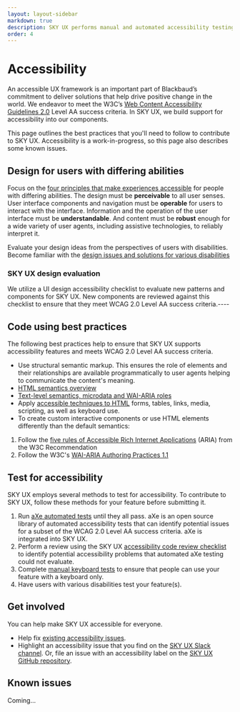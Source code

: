 ```yaml
---
layout: layout-sidebar
markdown: true
description: SKY UX performs manual and automated accessibility testing.  Learn about what and why we care about Accessibility.
order: 4
---
```


# Accessibility


<i class="fa fa-universal-access fa-5x" style="float: right; margin: 0 1em 2em;"></i>
An accessible UX framework is an important part of Blackbaud’s commitment to deliver solutions that help drive positive change in the world. We endeavor to meet the W3C’s [Web Content Accessibility Guidelines 2.0](https://www.w3.org/TR/WCAG20/) Level AA success criteria. In SKY UX, we build support for accessibility into our components.

This page outlines the best practices that you'll need to follow to contribute to SKY UX. Accessibility is a work-in-progress, so this page also describes some known issues.

## Design for users with differing abilities

Focus on the [four principles that make experiences accessible](https://www.w3.org/TR/UNDERSTANDING-WCAG20/intro.html#introduction-fourprincs-head) for people with differing abilities. The design must be **perceivable** to all user senses. User interface components and navigation must be **operable** for users to interact with the interface. Information and the operation of the user interface must be **understandable**. And content must be **robust** enough for a wide variety of user agents, including assistive technologies, to reliably interpret it.

Evaluate your design ideas from the perspectives of users with disabilities. Become familiar with the [design issues and solutions for various disabilities](http://webaim.org/articles/userperspective/)

### SKY UX design evaluation

We utilize a UI design accessibility checklist to evaluate new patterns and components for SKY UX. New components are reviewed against this checklist to ensure that they meet WCAG 2.0 Level AA success criteria.----

## Code using best practices

The following best practices help to ensure that SKY UX supports accessibility features and meets WCAG 2.0 Level AA success criteria.

- Use structural semantic markup. This ensures the role of elements and their relationships are available programmatically to user agents helping to communicate the content's meaning.
 - [HTML semantics overview](http://learn.shayhowe.com/html-css/getting-to-know-html/)
 - [Text-level semantics, microdata and WAI-ARIA roles](http://learn.shayhowe.com/advanced-html-css/semantics-accessibility/)
- Apply [accessible techniques to HTML](http://webaim.org/articles/) forms, tables, links, media, scripting, as well as keyboard use.
- To create custom interactive components or use HTML elements differently than the default semantics:
 1. Follow the [five rules of Accessible Rich Internet Applications](https://www.w3.org/TR/aria-in-html/#notes-on-aria-use-in-html) (ARIA) from the W3C Recommendation
 2. Follow the W3C's [WAI-ARIA Authoring Practices 1.1](https://www.w3.org/TR/2016/WD-wai-aria-practices-1.1-20160317/)

## Test for accessibility

SKY UX employs several methods to test for accessibility. To contribute to SKY UX, follow these methods for your feature before submitting it.

1. Run [aXe automated tests](https://github.com/dequelabs/axe-core) until they all pass. aXe is an open source library of automated accessibility tests that can identify potential issues for a subset of the WCAG 2.0 Level AA success criteria. aXe is integrated into SKY UX.
2. Perform a review using the SKY UX [accessibility code review checklist](code-review) to identify potential accessibility problems that automated aXe testing could not evaluate.
3. Complete [manual keyboard tests](keyboard-testing/) to ensure that people can use your feature with a keyboard only.
4. Have users with various disabilities test your feature(s).

## Get involved

You can help make SKY UX accessible for everyone.

- Help fix [existing accessibility issues](https://github.com/blackbaud/skyux/issues?q=is%3Aopen+is%3Aissue+label%3Aaccessibility).
- Highlight an accessibility issue that you find on the [SKY UX Slack channel](https://blackbaud-skyux-slackin.herokuapp.com/). Or, file an issue with an accessibility label on the [SKY UX GitHub repository](https://github.com/blackbaud/skyux/issues).


## Known issues

Coming...
